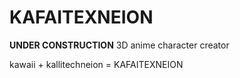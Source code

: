# ΚΑϜΑΙΤΕΧΝΕΙΟΝ
**UNDER CONSTRUCTION** 3D anime character creator

kawaii + kallitechneion = ΚΑϜΑΙΤΕΧΝΕΙΟΝ
